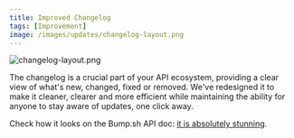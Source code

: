 ```yaml
---
title: Improved Changelog
tags: [Improvement]
image: /images/updates/changelog-layout.png
---
```


![changelog-layout.png](/images/updates/changelog-layout.png)

The changelog is a crucial part of your API ecosystem, providing a clear view of what's new, changed, fixed or removed.
We've redesigned it to make it cleaner, clearer and more efficient while maintaining the ability for anyone to stay aware of updates, one click away.

Check how it looks on the Bump.sh API doc: [it is absolutely stunning](https://developers.bump.sh/changes).
